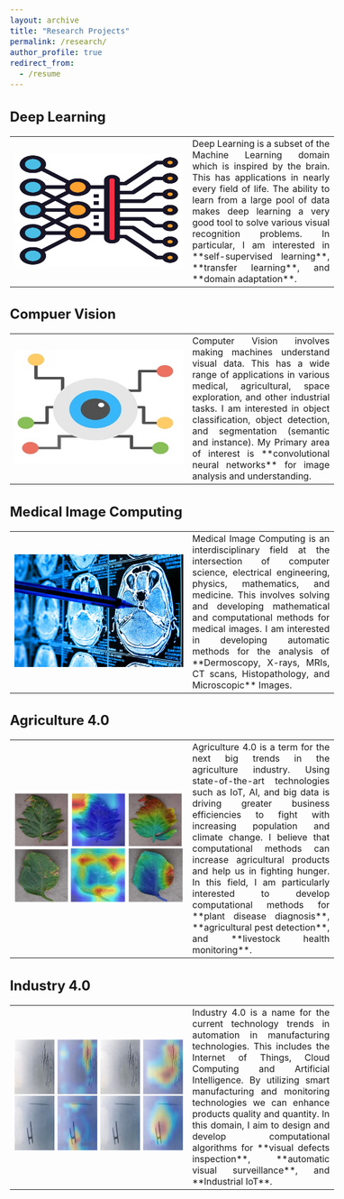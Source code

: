 ```yaml
---
layout: archive
title: "Research Projects"
permalink: /research/
author_profile: true
redirect_from:
  - /resume
---
```


<style type="text/css"> 
  
  body{ font-size: 12pt; width:1200px; text-align: justify;} 
  table, tr, td {
    border: none;
    font-size: 12pt;}
  .table td, .table th {
        font-size: 12px;
    }
</style> 

Deep Learning
------

<table border="0" cellpadding="0">
 <tr>
    <td style="width:300px; height:200px"> <img src="/images/dl.png" alt="Deep Learning" style="height: 200px; width:300px;"/> </td>
    <td style="font-sieze:12px">Deep Learning is a subset of the Machine Learning domain which is inspired by the brain. This has applications in nearly every field of life. The ability to learn from a large pool of data makes deep learning a very good tool to solve various visual recognition problems. In particular, I am interested in **self-supervised learning**, **transfer learning**, and **domain adaptation**.</td>
 </tr>
</table>

Compuer Vision
-----

<table border="0" cellpadding="0">
 <tr>
    <td style="width:300px; height:200px"> <img src="/images/cv.png" alt="Deep Learning" style="height: 200px; width:300px;"/> </td>
    <td style="font-sieze:12px">Computer Vision involves making machines understand visual data. This has a wide range of applications in various medical, agricultural, space exploration, and other industrial tasks. I am interested in object classification, object detection, and segmentation (semantic and instance). My Primary area of interest is **convolutional neural networks** for image analysis and understanding.</td>
 </tr>
</table>

Medical Image Computing
-----

<table border="0" cellpadding="0">
 <tr>
    <td style="width:300px; height:200px"> <img src="/images/medical.jpg" alt="Deep Learning" style="height: 200px; width:300px;"/> </td>
    <td style="font-sieze:12px">Medical Image Computing is an interdisciplinary field at the intersection of computer science, electrical engineering, physics, mathematics, and medicine. This involves solving and developing mathematical and computational methods for medical images. I am interested in developing automatic methods for the analysis of **Dermoscopy, X-rays, MRIs, CT scans, Histopathology, and Microscopic** Images.</td>
 </tr>
</table>

Agriculture 4.0
------

<table border="0" cellpadding="0">
 <tr>
    <td style="width:300px; height:200px"> <img src="/images/plant.jpg" alt="Deep Learning" style="height: 200px; width:300px;"/> </td>
    <td style="font-sieze:12px">Agriculture 4.0 is a term for the next big trends in the agriculture industry. Using state-of-the-art technologies such as IoT, AI, and big data is driving greater business efficiencies to fight with increasing population and climate change. I believe that computational methods can increase agricultural products and help us in fighting hunger. In this field, I am particularly interested to develop computational methods for **plant disease diagnosis**, **agricultural pest detection**, and **livestock health monitoring**.</td>
 </tr>
</table>

Industry 4.0
-----

<table border="0" cellpadding="0">
 <tr>
    <td style="width:300px; height:200px"> <img src="/images/industry.jpg" alt="Deep Learning" style="height: 200px; width:300px;"/> </td>
    <td style="font-sieze:12px">Industry 4.0 is a name for the current technology trends in automation in manufacturing technologies. This includes the Internet of Things, Cloud Computing and Artificial Intelligence. By utilizing smart manufacturing and monitoring technologies we can enhance products quality and quantity. In this domain, I aim to design and develop computational algorithms for **visual defects inspection**, **automatic visual surveillance**, and **Industrial IoT**.</td>
 </tr>
</table>
